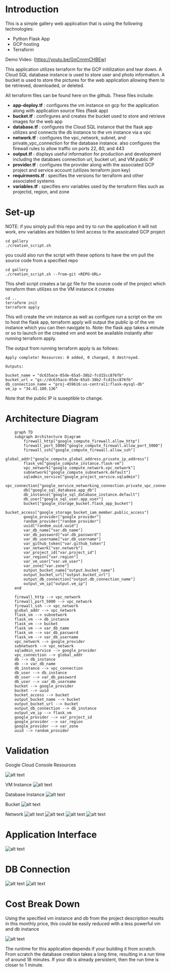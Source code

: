 # Introduction
This is a simple gallery web application that is using the following technologies:
- Python Flask App
- GCP hosting
- Terraform

Demo Video: (https://youtu.be/GnCnnmCHBEw)

This application utilizes terraform for the GCP initilization and tear down. A Cloud SQL database instance is used to store user and photo information. A bucket is used to store the pictures for the web application allowing them to be retrieved, downloaded, or deleted.

All terraform files can be found here on the github. These files include:
- **app-deploy.tf** : configures the vm instance on gcp for the application along with application source files (flask app)
- **bucket.tf** : confirgures and creates the bucket used to store and retrieve images for the web app
- **database.tf** : configures the Cloud SQL instance that the flask app utilizes and connects the db instance to the vm instance via a vpc
- **network.tf** : configures the vpc_network, subnet, and private_vpc_connection for the database instance. also configures the firewall rules to allow traffic on ports 22, 80, and 443
- **output.tf** : displays useful information for production and development including the databaes connection url, bucket url, and VM public IP
- **provider.tf** : configures the provider along with the associated GCP project and service account (utilizes terraform json key)
- **requirments.tf** : specifies the versions for terraform and other associated systems
- **variables.tf** : specifies env variables used by the terraform files such as projectid, region, and zone

# Set-up
NOTE: if you simply pull this repo and try to run the application it will not work, env variables are hidden to limit access to the assoicated GCP project
```
cd gallery
./creation_script.sh
```
you could also run the script with these options to have the vm pull the source code from a specified repo
```
cd gallery
./creation_script.sh --from-git <REPO-URL>
```
This shell script creates a tar.gz file for the source code of the project which terraform then utilizes on the VM instance it creates
```
cd ..
terraform init
terraform apply
```
This will create the vm instance as well as configure run a script on the vm to host the flask app, terraform apply will output the public ip of the vm instance which you can then navigate to. Note: the flask app takes a minute or so to launch on the created vm and wont be available instantly after running terraform apply.

The output from running terraform apply is as follows:
```
Apply complete! Resources: 0 added, 0 changed, 8 destroyed.

Outputs:

bucket_name = "dc635ace-05de-65a5-38b2-fcd15cc876fb"
bucket_url = "gs://dc635ace-05de-65a5-38b2-fcd15cc876fb"
db_connection_name = "proj-459616:us-central1:flask-mysql-db"
vm_ip = "34.41.180.136"
```
Note that the public IP is suseptible to change.

# Architecture Diagram
```mermaid
    graph TD
    subgraph Architecture Diagram
        firewall_http["google_compute_firewall.allow_http"]
        firewall_port_5000["google_compute_firewall.allow_port_5000"]
        firewall_ssh["google_compute_firewall.allow_ssh"]
        global_addr["google_compute_global_address.private_ip_address"]
        flask_vm["google_compute_instance.flask-vm"]
        vpc_network["google_compute_network.vpc_network"]
        subnetwork["google_compute_subnetwork.default"]
        sqladmin_service["google_project_service.sqladmin"]
        vpc_connection["google_service_networking_connection.private_vpc_connection"]
        db["google_sql_database.app_db"]
        db_instance["google_sql_database_instance.default"]
        db_user["google_sql_user.app_user"]
        bucket["google_storage_bucket.flask_app_bucket"]
        bucket_access["google_storage_bucket_iam_member.public_access"]
        google_provider["google provider"]
        random_provider["random provider"]
        uuid["random_uuid.uuid"]
        var_db_name["var.db_name"]
        var_db_password["var.db_password"]
        var_db_username["var.db_username"]
        var_github_token["var.github_token"]
        var_network["var.network"]
        var_project_id["var.project_id"]
        var_region["var.region"]
        var_vm_user["var.vm_user"]
        var_zone["var.zone"]
        output_bucket_name["output.bucket_name"]
        output_bucket_url["output.bucket_url"]
        output_db_connection["output.db_connection_name"]
        output_vm_ip["output.vm_ip"]
    end

    firewall_http --> vpc_network
    firewall_port_5000 --> vpc_network
    firewall_ssh --> vpc_network
    global_addr --> vpc_network
    flask_vm --> subnetwork
    flask_vm --> db_instance
    flask_vm --> bucket
    flask_vm --> var_db_name
    flask_vm --> var_db_password
    flask_vm --> var_db_username
    vpc_network --> google_provider
    subnetwork --> vpc_network
    sqladmin_service --> google_provider
    vpc_connection --> global_addr
    db --> db_instance
    db --> var_db_name
    db_instance --> vpc_connection
    db_user --> db_instance
    db_user --> var_db_password
    db_user --> var_db_username
    bucket --> google_provider
    bucket --> uuid
    bucket_access --> bucket
    output_bucket_name --> bucket
    output_bucket_url --> bucket
    output_db_connection --> db_instance
    output_vm_ip --> flask_vm
    google_provider --> var_project_id
    google_provider --> var_region
    google_provider --> var_zone
    uuid --> random_provider

```


# Validation
Google Cloud Console Resources

![alt text](./readme-images/resources-all.png)

VM Instance
![alt text](./readme-images/vm-new.png)

Database Instance
![alt text](./readme-images/db.png)

Bucket
![alt text](./readme-images/bk.png)

Network
![alt text](./readme-images/vpc.png)
![alt text](./readme-images/peer.png)
![alt text](./readme-images/firewall.png)
![alt text](./readme-images/ip.png)

# Application Interface
![alt text](./readme-images/app.png)

# DB Connection
![alt text](./readme-images/dbtest1.png)
![alt text](./readme-images/dbtest2.png)

# Cost Break Down
Using the specified vm instance and db from the project description results in this monthly price, this could be easily reduced with a less powerful vm and db instance

![alt text](./readme-images/cost.png)

The runtime for this application depends if your building it from scratch. From scratch the database creation takes a long time, resulting in a run time of around 18 minutes.
If your db is already persistent, then the run time is closer to 1 minute.